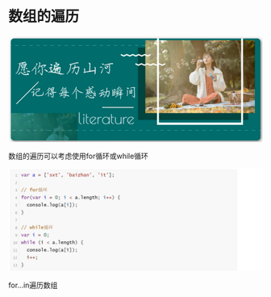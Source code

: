 <h1>数组的遍历</h1>

![Alt text](image.png)

数组的遍历可以考虑使用for循环或while循环

![Alt text](image-1.png)

for...in遍历数组

